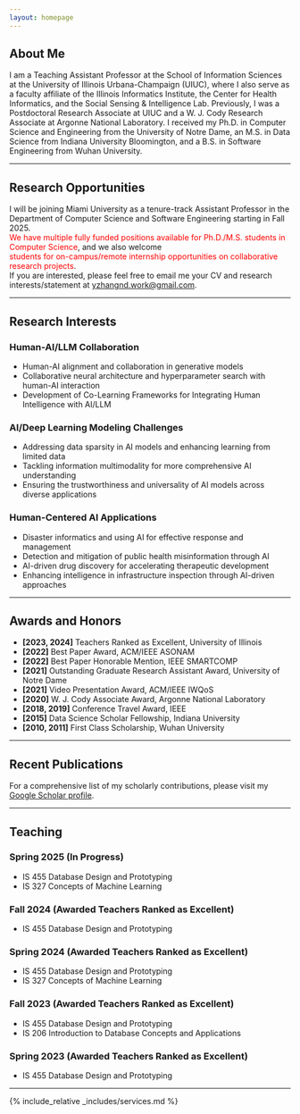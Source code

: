 ```yaml
---
layout: homepage
---
```


## <span id="about">About Me</span>

I am a Teaching Assistant Professor at the School of Information Sciences at the University of Illinois Urbana-Champaign (UIUC), where I also serve as a faculty affiliate of the Illinois Informatics Institute, the Center for Health Informatics, and the Social Sensing & Intelligence Lab. Previously, I was a Postdoctoral Research Associate at UIUC and a W. J. Cody Research Associate at Argonne National Laboratory. I received my Ph.D. in Computer Science and Engineering from the University of Notre Dame, an M.S. in Data Science from Indiana University Bloomington, and a B.S. in Software Engineering from Wuhan University.

---

## <span id="research">Research Opportunities</span>

I will be joining Miami University as a tenure-track Assistant Professor in the Department of Computer Science and Software Engineering starting in Fall 2025.  
<span style="color: red;">We have multiple fully funded positions available for Ph.D./M.S. students in Computer Science</span>, and we also welcome  
<span style="color: red;">students for on-campus/remote internship opportunities on collaborative research projects</span>.  
If you are interested, please feel free to email me your CV and research interests/statement at <a href="mailto:yzhangnd.work@gmail.com">yzhangnd.work@gmail.com</a>.

---

## <span id="interests">Research Interests</span>

### Human-AI/LLM Collaboration

<ul>
  <li><autocolor>Human-AI alignment and collaboration in generative models</autocolor></li>
  <li><autocolor>Collaborative neural architecture and hyperparameter search with human-AI interaction</autocolor></li>
  <li><autocolor>Development of Co-Learning Frameworks for Integrating Human Intelligence with AI/LLM</autocolor></li>
</ul>

### AI/Deep Learning Modeling Challenges

<ul>
  <li><autocolor>Addressing data sparsity in AI models and enhancing learning from limited data</autocolor></li>
  <li><autocolor>Tackling information multimodality for more comprehensive AI understanding</autocolor></li>
  <li><autocolor>Ensuring the trustworthiness and universality of AI models across diverse applications</autocolor></li>
</ul>

### Human-Centered AI Applications

<ul>
  <li><autocolor>Disaster informatics and using AI for effective response and management</autocolor></li>
  <li><autocolor>Detection and mitigation of public health misinformation through AI</autocolor></li>
  <li><autocolor>AI-driven drug discovery for accelerating therapeutic development</autocolor></li>
  <li><autocolor>Enhancing intelligence in infrastructure inspection through AI-driven approaches</autocolor></li>
</ul>

---

## <span id="awards">Awards and Honors</span>

- **[2023, 2024]** Teachers Ranked as Excellent, University of Illinois  
- **[2022]** Best Paper Award, ACM/IEEE ASONAM  
- **[2022]** Best Paper Honorable Mention, IEEE SMARTCOMP  
- **[2021]** Outstanding Graduate Research Assistant Award, University of Notre Dame  
- **[2021]** Video Presentation Award, ACM/IEEE IWQoS  
- **[2020]** W. J. Cody Associate Award, Argonne National Laboratory  
- **[2018, 2019]** Conference Travel Award, IEEE  
- **[2015]** Data Science Scholar Fellowship, Indiana University  
- **[2010, 2011]** First Class Scholarship, Wuhan University  

---

## <span id="publications">Recent Publications</span>

For a comprehensive list of my scholarly contributions, please visit my <a href="https://scholar.google.com/citations?user=uq55RBsAAAAJ&hl=en">Google Scholar profile</a>.

<!-- Include your publication list as-is here -->
<!-- Keep using <strong> and <i> tags as you've done -->

---

## <span id="teaching">Teaching</span>

### Spring 2025 (In Progress)
- <autocolor>IS 455 Database Design and Prototyping</autocolor>  
- <autocolor>IS 327 Concepts of Machine Learning</autocolor>  

### Fall 2024 (Awarded Teachers Ranked as Excellent)
- <autocolor>IS 455 Database Design and Prototyping</autocolor>  

### Spring 2024 (Awarded Teachers Ranked as Excellent)
- <autocolor>IS 455 Database Design and Prototyping</autocolor>  
- <autocolor>IS 327 Concepts of Machine Learning</autocolor>  

### Fall 2023 (Awarded Teachers Ranked as Excellent)
- <autocolor>IS 455 Database Design and Prototyping</autocolor>  
- <autocolor>IS 206 Introduction to Database Concepts and Applications</autocolor>  

### Spring 2023 (Awarded Teachers Ranked as Excellent)
- <autocolor>IS 455 Database Design and Prototyping</autocolor>  

---

{% include_relative _includes/services.md %}
